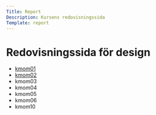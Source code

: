```yaml
---
Title: Report
Description: Kursens redovisningssida
Template: report
---
```


Redovisningssida för design
==================

* [kmom01](report/kmom01)
* [kmom02](report/kmom02)
* kmom03
* kmom04
* kmom05
* kmom06
* kmom10
